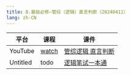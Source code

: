 ```yaml
---
title: 8.基础必修—管综（逻辑）直言判断（20240411）
lang: zh-CN
---
```



| 平台       | 课程                                                                                                                               | 课件                                                                                                                                                                                        |
|----------|------------------------------------------------------------------------------------------------------------------------------------|---------------------------------------------------------------------------------------------------------------------------------------------------------------------------------------------|
| YouTube  | [watch](https://www.youtube.com/watch?v=1S2YgNEygNk&list=PLm0MFkgiW1Jifh_vbdTALFpNGQ5V1hoDO&index=8)                                  | [管综逻辑 直言判断](../../public/logic/%E9%80%BB%E8%BE%91-%E6%AD%A3%E5%BC%8F%E8%AF%BE/pdf/%E7%AE%A1%E7%BB%BC%E9%80%BB%E8%BE%91%20%E7%9B%B4%E8%A8%80%E5%88%A4%E6%96%AD%20-%20sc.pdf)                 |
| Untitled | todo  | [逻辑笔试一本通](../../public/logic/%E9%80%BB%E8%BE%91-%E5%9F%BA%E7%A1%80%E8%AF%BE/pdf/1.%E3%80%90%E7%AC%94%E8%AF%95%E4%B8%80%E6%9C%AC%E9%80%9A%E3%80%91%E7%AE%A1%E7%BB%BC-%E9%80%BB%E8%BE%91.pdf) |

